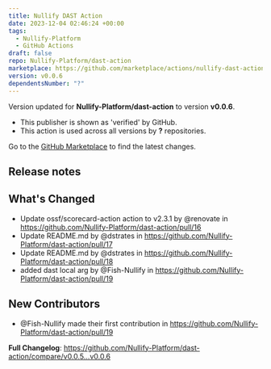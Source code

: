 ```yaml
---
title: Nullify DAST Action
date: 2023-12-04 02:46:24 +00:00
tags:
  - Nullify-Platform
  - GitHub Actions
draft: false
repo: Nullify-Platform/dast-action
marketplace: https://github.com/marketplace/actions/nullify-dast-action
version: v0.0.6
dependentsNumber: "?"
---
```



Version updated for **Nullify-Platform/dast-action** to version **v0.0.6**.
- This publisher is shown as 'verified' by GitHub.
- This action is used across all versions by **?** repositories.

Go to the [GitHub Marketplace](https://github.com/marketplace/actions/nullify-dast-action) to find the latest changes.

## Release notes

## What's Changed
* Update ossf/scorecard-action action to v2.3.1 by @renovate in https://github.com/Nullify-Platform/dast-action/pull/16
* Update README.md by @dstrates in https://github.com/Nullify-Platform/dast-action/pull/17
* Update README.md by @dstrates in https://github.com/Nullify-Platform/dast-action/pull/18
* added dast local arg by @Fish-Nullify in https://github.com/Nullify-Platform/dast-action/pull/19

## New Contributors
* @Fish-Nullify made their first contribution in https://github.com/Nullify-Platform/dast-action/pull/19

**Full Changelog**: https://github.com/Nullify-Platform/dast-action/compare/v0.0.5...v0.0.6
